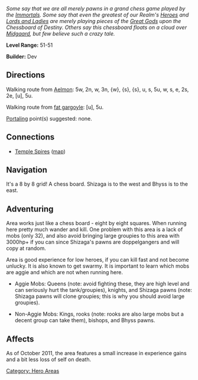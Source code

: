 *Some say that we are all merely pawns in a grand chess game played by
the [Immortals](:Category:_Immortals.md "wikilink"). Some say that even
the greatest of our Realm's [Heroes](:Category:_Hero.md "wikilink") and
[Lords and Ladies](:Category:Lord.md "wikilink") are merely playing
pieces of the [Great Gods](:Category:_Gods_And_Goddesses.md "wikilink")
upon the Chessboard of Destiny. Others say this chessboard floats on a
cloud over [Midgaard](:Category:_Midgaard.md "wikilink"), but few
believe such a crazy tale.*

**Level Range:** 51-51

**Builder:** Dev

## Directions

Walking route from [Aelmon](Aelmon.md "wikilink"): 5w, 2n, w, 3n, {w},
{s}, {s}, u, s, 5u, w, s, e, 2s, 2e, \[u\], 5u.

Walking route from [fat gargoyle](Fat_Gargoyle.md "wikilink"): \[u\],
5u.

[Portaling](Portal.md "wikilink") point(s) suggested: none.

## Connections

-   [Temple Spires](:Category:Temple_Spires.md "wikilink")
    ([map](Temple_Spires_Map.md "wikilink"))

## Navigation

It's a 8 by 8 grid! A chess board. Shizaga is to the west and Bhyss is
to the east.

## Adventuring

Area works just like a chess board - eight by eight squares. When
running here pretty much wander and kill. One problem with this area is
a lack of mobs (only 32), and also avoid bringing large groupies to this
area with 3000hp+ if you can since Shizaga's pawns are doppelgangers and
will copy at random.

Area is good experience for low heroes, if you can kill fast and not
become unlucky. It is also known to get swarmy. It is important to learn
which mobs are aggie and which are not when running here.

-   Aggie Mobs: Queens (note: avoid fighting these, they are high level
    and can seriously hurt the tank/groupies), knights, and Shizaga
    pawns (note: Shizaga pawns will clone groupies; this is why you
    should avoid large groupies).

<!-- -->

-   Non-Aggie Mobs: Kings, rooks (note: rooks are also large mobs but a
    decent group can take them), bishops, and Bhyss pawns.

## Affects

As of October 2011, the area features a small increase in experience
gains and a bit less loss of self on death.

[Category: Hero Areas](Category:_Hero_Areas "wikilink")
